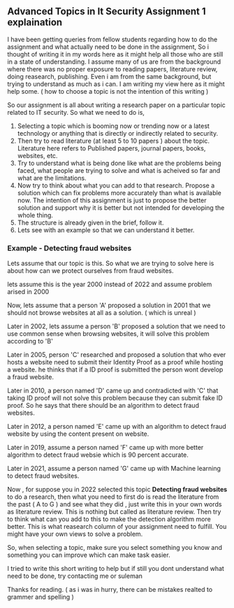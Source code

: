 ## Advanced Topics in It Security Assignment 1 explaination

I have been getting queries from fellow students regarding how to do the assignment and what actually need to be done in the assignment, So i thought of writing it in my words here as it might help all those who are still in a state of understanding. I assume many of us are from the background where there was no proper exposure to reading papers, literature review, doing reasearch, publishing. Even i am from the same background, but trying to understand as much as i can. I am writing my view here as it might help some. ( how to choose a topic is not the intention of this writing )

So our assignment is all about writing a  research paper on a particular topic related to IT security. So what we need to do is, 

1. Selecting a topic which is booming now or trending now or a latest technology or anything that is directly or indirectly related to security. 
2. Then try to read literature (at least 5 to 10 papers ) about the topic. Literature here refers to Published papers, journal papers, books, websites, etc.
3. Try to understand what is being done like what are the problems being faced, what people are trying to solve and what is acheived so far and what are the limitations.
4. Now try to think about what you can add to that research. Propose a solution which can fix problems more accurately than what is available now. The intention of this assignment is just to propose the better solution and support why it is better but not intended for developing the whole thing.
5. The structure is already given in the brief, follow it.
6. Lets see with an example so that we can understand it better.


### Example  - Detecting fraud websites 

Lets assume that our topic is this. So what we are trying to solve here is about how  can we protect ourselves from fraud websites.

lets assume this is the year 2000 instead of 2022 and assume problem arised in 2000

Now, lets assume that a person 'A' proposed a solution in 2001 that we should not browse websites at all as a solution. ( which is unreal )

Later in 2002, lets assume a person 'B' proposed a solution that we need to use common sense when browsing websites, it will solve this problem according to 'B'

Later in 2005, person 'C' researched and proposed a solution that who ever hosts a website need to submit their Identity Proof as a proof while hosting a website. he thinks that if a ID proof is submitted the person wont develop a fraud website.

Later in 2010, a person named 'D' came up and contradicted with 'C' that  taking ID proof will not solve this problem because they can submit fake ID proof. So he says that there should be an algorithm to detect fraud websites.

Later in 2012, a person named 'E' came up with an algorithm to detect fraud website by using the content present on website.

Later in 2019, assume a person named 'F' came up with more better algorithm to detect fraud websie which is 90 percent accurate.

Later in 2021, assume a person named 'G' came up with Machine learning to detect fraud websites. 


Now , for suppose you in 2022  selected this topic **Detecting fraud websites** to do a research, then what you need to first do is read the literature from the past ( A to G ) and see what they did , just write this in your own words as literature review. This is nothing but called as literature review. Then try to think what can you add to this to make the detection algorithm more better. This is what reasearch column of your assignment need to fulfill. You might have your own views to solve a problem.



So, when selecting a topic, make sure you select something you know and something you can improve which can make task easier. 



I tried to write this short writing to help but if still you dont understand what need to be done, try contacting me or suleman


Thanks for reading. ( as i was in hurry, there can be mistakes realted to grammer and spelling )


